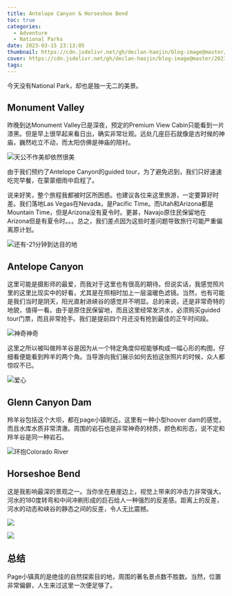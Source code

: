 ```yaml
---
title: Antelope Canyon & Horseshoe Bend
toc: true
categories:
  - Adventure
  - National Parks
date: 2023-03-15 23:13:05
thumbnail: https://cdn.jsdelivr.net/gh/declan-haojin/blog-image@master/2023/202303260328089.webp
cover: https://cdn.jsdelivr.net/gh/declan-haojin/blog-image@master/2023/202303260328089.webp
tags:
---
```


今天没有National Park，却也是独一无二的美景。

<!--more-->

## Monument Valley

昨晚到达Monument Valley已是深夜，预定的Premium View Cabin只能看到一片漆黑。但是早上很早起来看日出，确实非常壮观。远处几座巨石就像是古时候的神庙，巍然屹立不动，而太阳仿佛是神庙的陪衬。

![天公不作美却依然很美](https://cdn.jsdelivr.net/gh/declan-haojin/blog-image@master/2023/202303260332501.webp)

由于我们预约了Antelope Canyon的guided tour，为了避免迟到，我们只好速速吃完早餐，在蒙蒙细雨中启程了。

说来好笑，整个旅程我都被时区所困惑。也建议各位来这里旅游，一定要算好时差。我们落地Las Vegas在Nevada，是Pacific Time。而Utah和Arizona都是Mountain Time，但是Arizona没有夏令时。更甚，Navajo原住民保留地在Arizona但是有夏令时。。。总之，我们差点因为这些时差问题导致旅行可能严重偏离原计划。

![还有-21分钟到达目的地](https://cdn.jsdelivr.net/gh/declan-haojin/blog-image@master/2023/202303260337254.webp)

## Antelope Canyon

这里可能是摄影师的最爱，而我对于这里也有很高的期待。但说实话，我感觉照片里的这里比现实中的好看，尤其是在照相时加上一层温暖色滤镜。当然，也有可能是我们当时是阴天，阳光直射进峡谷的感觉并不明显。总的来说，还是非常奇特的地貌，值得一看。由于是原住民保留地，而且这里经常发洪水，必须购买guided tour门票，而且非常抢手。我们是提前四个月还没有抢到最佳的正午时间段。

![神奇神奇](https:/cdn.jsdelivr.net/gh/declan-haojin/blog-image@master/2023/202303260350154.webp)

这里之所以被叫做羚羊谷是因为从一个特定角度仰视能够构成一幅心形的构图，仔细看便能看到羚羊的两个角。当导游向我们展示如何去拍这张照片的时候，众人都惊叹不已。

![爱心](https://cdn.jsdelivr.net/gh/declan-haojin/blog-image@master/2023/202303260342642.webp)

## Glenn Canyon Dam

羚羊谷包括这个大坝，都在page小镇附近。这里有一种小型hoover dam的感觉，而且水库水质非常清澈。周围的岩石也是非常神奇的材质，颜色和形态，说不定和羚羊谷是同一种岩石。

![环抱Colorado River](https://cdn.jsdelivr.net/gh/declan-haojin/blog-image@master/2023/202303260345660.webp)

## Horseshoe Bend

这是我影响最深的景观之一。当你坐在悬崖边上，视觉上带来的冲击力非常强大。河水的180度转弯和中间冲刷形成的巨石给人一种强烈的反差感。距离上的反差，河水的动态和峡谷的静态之间的反差，令人无比震撼。

![](https://cdn.jsdelivr.net/gh/declan-haojin/blog-image@master/2023/202303260346885.webp)

![](https://cdn.jsdelivr.net/gh/declan-haojin/blog-image@master/2023/202303260353048.webp)

## 总结

Page小镇真的是绝佳的自然探索目的地，周围的著名景点数不胜数。当然，位置非常偏僻，人生来过这里一次便足够了。
